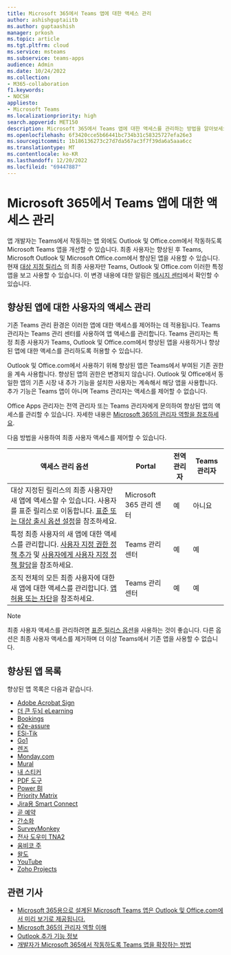 ```yaml
---
title: Microsoft 365에서 Teams 앱에 대한 액세스 관리
author: ashishguptaiitb
ms.author: guptaashish
manager: prkosh
ms.topic: article
ms.tgt.pltfrm: cloud
ms.service: msteams
ms.subservice: teams-apps
audience: Admin
ms.date: 10/24/2022
ms.collection:
- M365-collaboration
f1.keywords:
- NOCSH
appliesto:
- Microsoft Teams
ms.localizationpriority: high
search.appverid: MET150
description: Microsoft 365에서 Teams 앱에 대한 액세스를 관리하는 방법을 알아보세요.
ms.openlocfilehash: 6f3420cce5b66441bc734b31c58325727efa26e3
ms.sourcegitcommit: 1b186136273c27d7da567ac3f7f39da6a5aaa6cc
ms.translationtype: MT
ms.contentlocale: ko-KR
ms.lasthandoff: 12/20/2022
ms.locfileid: "69447887"
---
```

# <a name="manage-access-to-teams-apps-across-microsoft-365"></a>Microsoft 365에서 Teams 앱에 대한 액세스 관리

앱 개발자는 Teams에서 작동하는 앱 외에도 Outlook 및 Office.com에서 작동하도록 Microsoft Teams 앱을 개선할 수 있습니다. 최종 사용자는 향상된 후 Teams, Microsoft Outlook 및 Microsoft Office.com에서 향상된 앱을 사용할 수 있습니다. 현재 [대상 지정 릴리스](/microsoft-365/admin/manage/release-options-in-office-365?view=o365-worldwide&preserve-view=true) 의 최종 사용자만 Teams, Outlook 및 Office.com 이러한 특정 앱을 보고 사용할 수 있습니다. 이 변경 내용에 대한 알림은 [메시지 센터](https://admin.microsoft.com/AdminPortal/Home#/MessageCenter/:/messages/MC334280)에서 확인할 수 있습니다.

## <a name="manage-users-access-to-the-enhanced-apps"></a>향상된 앱에 대한 사용자의 액세스 관리

기존 Teams 관리 환경은 이러한 앱에 대한 액세스를 제어하는 ​​데 적용됩니다. Teams 관리자는 Teams 관리 센터를 사용하여 앱 액세스를 관리합니다. Teams 관리자는 특정 최종 사용자가 Teams, Outlook 및 Office.com에서 향상된 앱을 사용하거나 향상된 앱에 대한 액세스를 관리하도록 허용할 수 있습니다.

Outlook 및 Office.com에서 사용하기 위해 향상된 앱은 Teams에서 부여된 기존 권한을 계속 사용합니다. 향상된 앱의 권한은 변경되지 않습니다. Outlook 및 Office에서 동일한 앱의 기존 시장 내 추가 기능을 설치한 사용자는 계속해서 해당 앱을 사용합니다. 추가 기능은 Teams 앱이 아니며 Teams 관리자는 액세스를 제어할 수 없습니다.

Office Apps 관리자는 전역 관리자 또는 Teams 관리자에게 문의하여 향상된 앱의 액세스를 관리할 수 있습니다. 자세한 내용은 [Microsoft 365의 관리자 역할을 참조하세요](/microsoft-365/admin/add-users/about-admin-roles?view=o365-worldwide&preserve-view=true).

다음 방법을 사용하여 최종 사용자 액세스를 제어할 수 있습니다.

| 액세스 관리 옵션 |Portal|전역 관리자|Teams 관리자|
|--|---|---|--|
| 대상 지정된 릴리스의 최종 사용자만 새 앱에 액세스할 수 있습니다. 사용자를 표준 릴리스로 이동합니다. [표준 또는 대상 출시 옵션 설정](/microsoft-365/admin/manage/release-options-in-office-365?view=o365-worldwide&preserve-view=true)을 참조하세요. | Microsoft 365 관리 센터 | 예 | 아니요 |
| 특정 최종 사용자의 새 앱에 대한 액세스를 관리합니다. [사용자 지정 권한 정책 추가](teams-app-permission-policies.md#create-an-app-permission-policy) 및 [사용자에게 사용자 지정 정책 할당](policy-assignment-overview.md)을 참조하세요. | Teams 관리 센터 | 예 | 예 |
| 조직 전체의 모든 최종 사용자에 대한 새 앱에 대한 액세스를 관리합니다. [앱 허용 또는 차단](manage-apps.md#allow-and-block-apps)을 참조하세요. | Teams 관리 센터 | 예 | 예 |

> [!NOTE]
> 최종 사용자 액세스를 관리하려면 [표준 릴리스 옵션](/microsoft-365/admin/manage/release-options-in-office-365?view=o365-worldwide&preserve-view=true)을 사용하는 것이 좋습니다. 다른 옵션은 최종 사용자 액세스를 제거하며 더 이상 Teams에서 기존 앱을 사용할 수 없습니다.

## <a name="list-of-enhanced-apps"></a>향상된 앱 목록

향상된 앱 목록은 다음과 같습니다.

* [Adobe Acrobat Sign](https://teams.microsoft.com/l/app/0f56a9d1-f502-40f9-a9e8-816d7adbb68b)
* [더 큰 두뇌 eLearning](https://teams.microsoft.com/l/app/12345514-afee-abcd-acde-c5b34109abcd)
* [Bookings](https://teams.microsoft.com/l/app/4c4ec2e8-4a2c-4bce-8d8f-00fc664a4e5b)
* [e2e-assure](https://teams.microsoft.com/l/app/8bdf3437-e038-4a93-abdc-00461630f6c3)
* [ESi-Tik](https://teams.microsoft.com/l/app/fe9627db-f23e-42b1-b454-d4d1ca5af33e)
* [Go1](https://teams.microsoft.com/l/app/c859de61-8a6b-42e6-ba88-f639df33bc72)
* [렌즈](https://teams.microsoft.com/l/app/cfaeb687-adc7-4e36-a847-39bb35bfb631)
* [Monday.com](https://teams.microsoft.com/l/app/eab2d3ce-6d6a-4415-abc4-5f40a8317b1f)
* [Mural](https://teams.microsoft.com/l/app/c738b607-88dd-4f16-aefe-6a824c65d25d)
* [내 스티커](https://teams.microsoft.com/l/app/46fae4d0-faf5-11e9-80f3-53ad33b77bce)
* [PDF 도구](https://teams.microsoft.com/l/app/ca4b5141-5c46-47bc-a05e-2733d9bd69aa)
* [Power BI](https://teams.microsoft.com/l/app/1c4340de-2a85-40e5-8eb0-4f295368978b)
* [Priority Matrix](https://teams.microsoft.com/l/app/5be2b320-a5b7-4221-893c-dee506e4e365)
* [Jira용 Smart Connect](https://teams.microsoft.com/l/app/6402de97-ce33-4386-bf28-b37e9e139c09)
* [곧 예약](https://teams.microsoft.com/l/app/bf280b0d-b87d-4158-9f2a-70b63674cd27)
* [간소화](https://teams.microsoft.com/l/app/aa6e7fb6-34ac-4947-9c13-3565c66e368b)
* [SurveyMonkey](https://teams.microsoft.com/l/app/0fd925a0-357f-4d25-8456-b3022aaa41a9)
* [전사 도우미 TNA2](https://teams.microsoft.com/l/app/32c31ccd-b878-470e-9259-98c079ae5528)
* [움비코 주](https://teams.microsoft.com/l/app/23fc1de6-dda0-4043-9ebb-a555e845843d)
* [왈도](https://teams.microsoft.com/l/app/1d041f16-ab49-4627-bfda-6b60ad2cab6a)
* [YouTube](https://teams.microsoft.com/l/app/com.microsoft.teamspace.tab.youtube)
* [Zoho Projects](https://teams.microsoft.com/l/app/4a39aea9-8537-4c2f-b66d-ca364eb3b80d)

## <a name="related-articles"></a>관련 기사

* [Microsoft 365용으로 설계된 Microsoft Teams 앱은 Outlook 및 Office.com에서 미리 보기로 제공됩니다.](https://techcommunity.microsoft.com/t5/microsoft-365-blog/microsoft-teams-apps-designed-for-microsoft-365-coming-in/ba-p/3269538)
* [Microsoft 365의 관리자 역할 이해](/microsoft-365/admin/add-users/about-admin-roles?view=o365-worldwide&preserve-view=true)  
* [Outlook 추가 기능 정보](/office/dev/add-ins/outlook/outlook-add-ins-overview)
* [개발자가 Microsoft 365에서 작동하도록 Teams 앱을 확장하는 방법](/microsoftteams/platform/m365-apps/overview)
